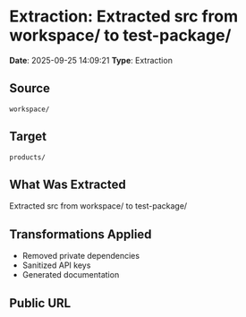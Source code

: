 # Extraction: Extracted src from workspace/ to test-package/

**Date**: 2025-09-25 14:09:21
**Type**: Extraction

## Source
`workspace/`

## Target
`products/`

## What Was Extracted
Extracted src from workspace/ to test-package/

## Transformations Applied
- Removed private dependencies
- Sanitized API keys
- Generated documentation

## Public URL


